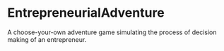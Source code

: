 # EntrepreneurialAdventure
A choose-your-own adventure game simulating the process of decision making of an entrepreneur.
